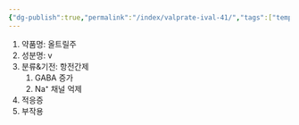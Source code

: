 ```yaml
---
{"dg-publish":true,"permalink":"/index/valprate-ival-41/","tags":["template"],"created":"2025-09-23T21:17:20.000+09:00","updated":"2025-09-30T15:53:07.446+09:00"}
---
```


1. 약품명: 올트릴주
2. 성분명: v
3. 분류&기전: 항전간제
	1. GABA 증가
	2. Na⁺ 채널 억제
4. 적응증
5. 부작용